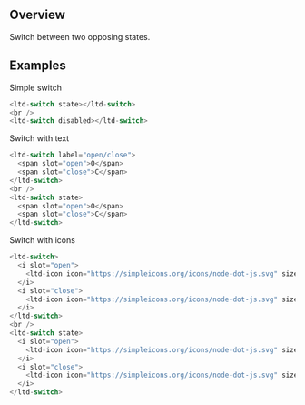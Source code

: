 ## Overview

Switch between two opposing states.


## Examples

Simple switch

```js
<ltd-switch state></ltd-switch>
<br />
<ltd-switch disabled></ltd-switch>
```

Switch with text

```js
<ltd-switch label="open/close">
  <span slot="open">O</span>
  <span slot="close">C</span>
</ltd-switch>
<br />
<ltd-switch state>
  <span slot="open">O</span>
  <span slot="close">C</span>
</ltd-switch>
```

Switch with icons

```js
<ltd-switch>
  <i slot="open">
    <ltd-icon icon="https://simpleicons.org/icons/node-dot-js.svg" size="16px"></ltd-icon>
  </i>
  <i slot="close">
    <ltd-icon icon="https://simpleicons.org/icons/node-dot-js.svg" size="16px"></ltd-icon>
  </i>
</ltd-switch>
<br />
<ltd-switch state>
  <i slot="open">
    <ltd-icon icon="https://simpleicons.org/icons/node-dot-js.svg" size="16px"></ltd-icon>
  </i>
  <i slot="close">
    <ltd-icon icon="https://simpleicons.org/icons/node-dot-js.svg" size="16px"></ltd-icon>
  </i>
</ltd-switch>
```



